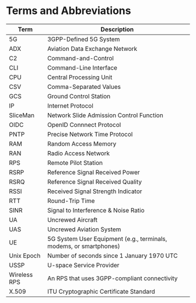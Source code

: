 # Terms and Abbreviations

| Term | Description |
|------|-------------|
| 5G | 3GPP-Defined 5G System |
| ADX | Aviation Data Exchange Network |
| C2 | Command-and-Control |
| CLI | Command-Line Interface |
| CPU | Central Processing Unit |
| CSV | Comma-Separated Values |
| GCS | Ground Control Station |
| IP | Internet Protocol |
| SliceMan | Network Slide Admission Control Function |
| OIDC | OpenID Connnect Protocol |
| PNTP | Precise Network Time Protocol |
| RAM | Random Access Memory |
| RAN | Radio Access Network |
| RPS | Remote Pilot Station |
| RSRP | Reference Signal Received Power |
| RSRQ | Reference Signal Received Quality |
| RSSI | Received Signal Strength Indicator |
| RTT | Round-Trip Time |
| SINR | Signal to Interference & Noise Ratio |
| UA | Uncrewed Aircraft |
| UAS | Uncrewed Aviation System |
| UE | 5G System User Equipment (e.g., terminals, modems, or smartphones) |
| Unix Epoch | Number of seconds since 1 January 1970 UTC |
| USSP | U-space Service Provider |
| Wireless RPS | An RPS that uses 3GPP-compliant connectivity |
| X.509 | ITU Cryptographic Certificate Standard |
